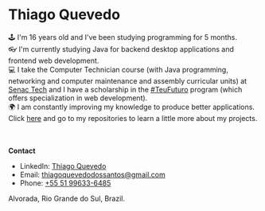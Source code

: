
 
 <h1> Thiago Quevedo </h1>
 
 🕹 I'm 16 years old and I've been studying programming for 5 months.<br>
👓 I'm currently studying Java for backend desktop applications and frontend web development.<br>
💻 I take the Computer Technician course (with Java programming, networking and computer maintenance and assembly curricular units) at [Senac Tech](https://www.senacrs.com.br/cursosDetalheTurmas.asp?idCurso=1468&unidade=18&nivelcurso=tecnicos) and I have a scholarship in the [#TeuFuturo](https://www.imed.edu.br/Comunicacao/Eventos/Hotsite/-teufuturo/) program (which offers specialization in web development).<br>
 🌍 I am constantly improving my knowledge to produce better applications. Click <a href="https://github.com/ThiagoQuevedoSantos?tab=repositories"> here</a> and go to my repositories to learn a little more about my projects. 
 <br>
 <br>
 <br>
 
   **Contact**<br>
 * LinkedIn: [Thiago Quevedo](https://www.linkedin.com/in/ThiagoQuevedoSantos/)
 * Email: [thiagoquevedodossantos@gmail.com](mailto:thiagoquevedodossantos@gmail.com?subject=Hello%20again)
 * Phone: [+55 51 99633-6485](https://wa.me/qr/ZN7TPAIJEPANP1)
 
 Alvorada, Rio Grande do Sul, Brazil.

<!---
ThiagoQuevedoSantos/ThiagoQuevedoSantos is a ✨ special ✨ repository because its `README.md` (this file) appears on your GitHub profile.
You can click the Preview link to take a look at your changes.
--->
